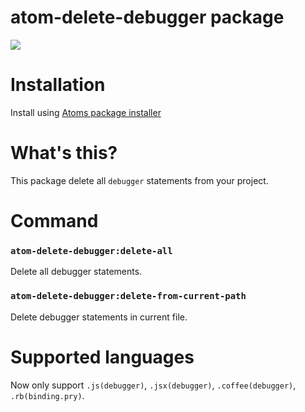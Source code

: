 # atom-delete-debugger package
![](https://user-images.githubusercontent.com/15260226/27250739-3d8b7db6-5371-11e7-9628-f55e2487bd0e.gif)

# Installation
Install using [Atoms package installer](http://flight-manual.atom.io/using-atom/sections/atom-packages/)

# What's this?
This package delete all `debugger` statements from your project.


# Command
### `atom-delete-debugger:delete-all`
Delete all debugger statements.

### `atom-delete-debugger:delete-from-current-path`
Delete debugger statements in current file.

# Supported languages
Now only support `.js(debugger)`, `.jsx(debugger)`, `.coffee(debugger)`, `.rb(binding.pry)`.
